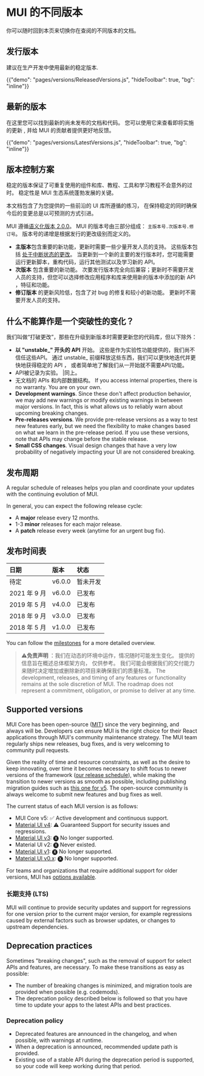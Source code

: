 # MUI 的不同版本

<p class="description">你可以随时回到本页来切换你在查阅的不同版本的文档。</p>

## 发行版本

建议在生产开发中使用最新的稳定版本.

{{"demo": "pages/versions/ReleasedVersions.js", "hideToolbar": true, "bg": "inline"}}

## 最新的版本

在这里您可以找到最新的尚未发布的文档和代码。 您可以使用它来查看即将实施的更新 , 并给 MUI  的贡献者提供更好地反馈。

{{"demo": "pages/versions/LatestVersions.js", "hideToolbar": true, "bg": "inline"}}

## 版本控制方案

稳定的版本保证了可重复使用的组件和库、教程、工具和学习教程不会意外的过时。 稳定性是 MUI  生态系统蓬勃发展的关键。

本文档包含了为您提供的一些前沿的 UI 库所遵循的练习， 在保持稳定的同时确保今后的变更总是以可预测的方式引进。

MUI 遵循[语义化版本 2.0.0](https://semver.org/)。 MUI 的版本号由三部分组成： `主版本号.次版本号.修订号`。 版本号的递增是根据发行的更改级别而定义的。

- **主版本**包含重要的新功能，更新时需要一些少量开发人员的支持。 这些版本包括 [处于中断状态的更改](#what-doesnt-count-as-a-breaking-change)。 当更新到一个新的主要的发行版本时，您可能需要运行更新脚本，重构代码，运行其他测试以及学习新的 API。
- **次版本** 包含重要的新功能。 次要发行版本完全向后兼容；更新时不需要开发人员的支持，但您可以选择修改应用程序和库来使用新的版本中添加的新 API ，特征和功能。
- **修订版本** 的更新风险低，包含了对 bug 的修复和较小的新功能。 更新时不需要开发人员的支持。

## 什么不能算作是一个突破性的变化？

我们叫做“打破更改”，那些在升级到新版本时需要更新您的代码库，但以下除外：

- **以 "unstable\_" 开头的 API** 开始。 这些是作为实验性功能提供的，我们尚不信任这些API。 通过 unstable_ 前缀释放这些东西，我们可以更快地迭代并更快地获得稳定的 API ， 或者简单地了解我们从一开始就不需要API/功能。
- API被记录为实验。 |同上。
- 无文档的 APIs 和内部数据结构。 If you access internal properties, there is no warranty. You are on your own.
- **Development warnings**. Since these don't affect production behavior, we may add new warnings or modify existing warnings in between major versions. In fact, this is what allows us to reliably warn about upcoming breaking changes.
- **Pre-releases versions**. We provide pre-release versions as a way to test new features early, but we need the flexibility to make changes based on what we learn in the pre-release period. If you use these versions, note that APIs may change before the stable release.
- **Small CSS changes**. Visual design changes that have a very low probability of negatively impacting your UI are not considered breaking.

## 发布周期

A regular schedule of releases helps you plan and coordinate your updates with the continuing evolution of MUI.

In general, you can expect the following release cycle:

- A **major** release every 12 months.
- 1-3 **minor** releases for each major release.
- A **patch** release every week (anytime for an urgent bug fix).

## 发布时间表

| 日期         | 版本     | 状态   |
|:---------- |:------ |:---- |
| 待定         | v6.0.0 | 暂未开发 |
| 2021 年 9 月 | v6.0.0 | 已发布  |
| 2019 年 5 月 | v4.0.0 | 已发布  |
| 2018 年 9 月 | v3.0.0 | 已发布  |
| 2018 年 5 月 | v1.0.0 | 已发布  |

You can follow the [milestones](https://github.com/mui/material-ui/milestones) for a more detailed overview.

> ⚠️**免责声明** ：我们在动态的环境中运作，情况随时可能发生变化。 提供的信息旨在概述总体框架方向， 仅供参考。 我们可能会根据我们的交付能力来随时决定增加或删除新的项目来确保我们的质量标准。 The development, releases, and timing of any features or functionality remains at the sole discretion of MUI. The roadmap does not represent a commitment, obligation, or promise to deliver at any time.

## Supported versions

MUI Core has been open-source ([MIT](https://tldrlegal.com/license/mit-license)) since the very beginning, and always will be. Developers can ensure MUI is the right choice for their React applications through MUI's community maintenance strategy. The MUI team regularly ships new releases, bug fixes, and is very welcoming to community pull requests.

Given the reality of time and resource constraints, as well as the desire to keep innovating, over time it becomes necessary to shift focus to newer versions of the framework ([our release schedule](#release-frequency)), while making the transition to newer versions as smooth as possible, including publishing migration guides such as [this one for v5](/material-ui/migration/migration-v4/). The open-source community is always welcome to submit new features and bug fixes as well.

The current status of each MUI version is as follows:

- MUI Core v5: ✅ Active development and continuous support.
- [Material UI v4](https://v4.mui.com/): ⚠️ Guaranteed Support for security issues and regressions.
- [Material UI v3](https://v3.mui.com/): 🅧 No longer supported.
- Material UI v2: 🅧 Never existed.
- [Material UI v1](https://v1.mui.com/): 🅧 No longer supported.
- [Material UI v0.x](https://v0.mui.com/#/): 🅧 No longer supported.

For teams and organizations that require additional support for older versions, MUI has [options available](/material-ui/getting-started/support/#paid-support).

### 长期支持 (LTS)

MUI will continue to provide security updates and support for regressions for one version prior to the current major version, for example regressions caused by external factors such as browser updates, or changes to upstream dependencies.

## Deprecation practices

Sometimes "breaking changes", such as the removal of support for select APIs and features, are necessary. To make these transitions as easy as possible:

- The number of breaking changes is minimized, and migration tools are provided when possible (e.g. codemods).
- The deprecation policy described below is followed so that you have time to update your apps to the latest APIs and best practices.

### Deprecation policy

- Deprecated features are announced in the changelog, and when possible, with warnings at runtime.
- When a deprecation is announced, recommended update path is provided.
- Existing use of a stable API during the deprecation period is supported, so your code will keep working during that period.
